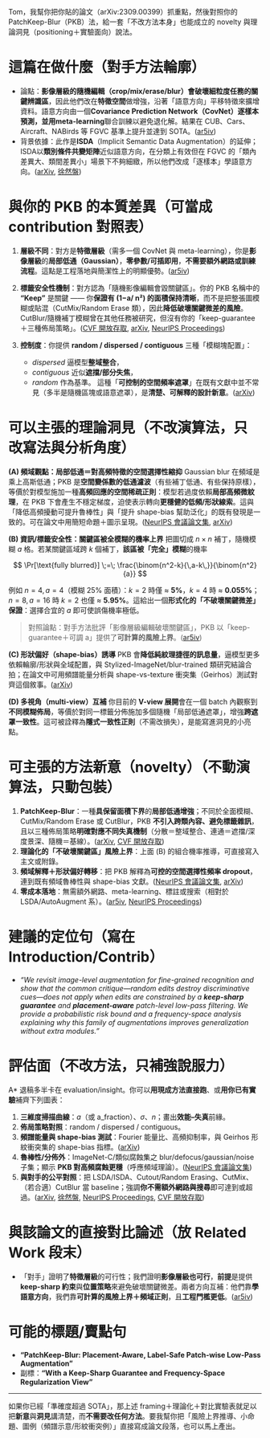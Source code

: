 Tom，我幫你把你貼的論文（arXiv:2309.00399）抓重點，然後對照你的 PatchKeep-Blur（PKB）法，給一套「不改方法本身」也能成立的 novelty 與理論洞見（positioning＋實驗面向）說法。

# 這篇在做什麼（對手方法輪廓）

* 論點：**影像層級的隨機編輯（crop/mix/erase/blur）會破壞細粒度任務的關鍵辨識區**，因此他們改在**特徵空間**做增強，沿著「語意方向」平移特徵來擴增資料。語意方向由一個**Covariance Prediction Network（CovNet）**逐樣本預測，並用**meta-learning**聯合訓練以避免退化解。結果在 CUB、Cars、Aircraft、NABirds 等 FGVC 基準上提升並達到 SOTA。([ar5iv][1])
* 背景依據：此作是**ISDA**（Implicit Semantic Data Augmentation）的延伸；ISDA以**類別條件共變矩陣**近似語意方向，在分類上有效但在 FGVC 的「類內差異大、類間差異小」場景下不夠細緻，所以他們改成「逐樣本」學語意方向。([arXiv][2], [徐然盤][3])

# 與你的 PKB 的**本質差異**（可當成 contribution 對照表）

1. **層級不同**：對方是**特徵層級**（需多一個 CovNet 與 meta-learning），你是**影像層級**的**局部低通（Gaussian）**，**零參數/可插即用**，**不需要額外網路或訓練流程**。這點是工程落地與簡潔性上的明顯優勢。([ar5iv][1])
2. **標籤安全性機制**：對方認為「隨機影像編輯會毀關鍵區」。你的 PKB 名稱中的 **“Keep”** 是關鍵 —— 你**保證有 (1−a/ n²) 的面積保持清晰**，而不是把整張圖模糊或貼混（CutMix/Random Erase 類），因此**降低破壞關鍵微差的風險**。CutBlur/隨機補丁模糊曾在其他任務被研究，但沒有你的「keep-guarantee＋三種佈局策略」。([CVF 開放存取][4], [arXiv][5], [NeurIPS Proceedings][6])
3. **控制度**：你提供 **random / dispersed / contiguous** 三種「模糊塊配置」：

   * *dispersed* 逼模型**整域整合**，
   * *contiguous* 近似**遮擋/部分失焦**，
   * *random* 作為基準。
     這種「**可控制的空間頻率遮罩**」在既有文獻中並不常見（多半是隨機區塊或語意遮罩），是**清楚、可解釋的設計新意**。([arXiv][7])

# 可以主張的**理論洞見**（不改演算法，只改寫法與分析角度）

**(A) 頻域觀點：局部低通＝對高頻特徵的空間選擇性縮抑**
Gaussian blur 在頻域是乘上高斯低通；PKB 是**空間變係數的低通濾波**（有些補丁低通、有些保持原樣），等價於對模型施加一種**高頻回應的空間稀疏正則**：模型若過度依賴**局部高頻微紋理**，在 PKB 下會產生不穩定梯度，迫使表示轉向**更穩健的低頻/形狀線索**。這與「降低高頻擾動可提升魯棒性」與「提升 shape-bias 幫助泛化」的既有發現是一致的。可在論文中用簡短命題＋圖示呈現。([NeurIPS 會議論文集][8], [arXiv][9])

**(B) 資訊/標籤安全性：關鍵區被全模糊的機率上界**
把圖切成 $n\times n$ 補丁，隨機模糊 $a$ 格。若某關鍵區域跨 $k$ 個補丁，**該區被「完全」模糊**的機率

$$
\Pr[\text{fully blurred}] \;=\; \frac{\binom{n^2-k}{\,a-k\,}}{\binom{n^2}{a}}
$$

例如 $n{=}4, a{=}4$（模糊 25% 面積）：$k{=}2$ 時僅 ≈ **5%**，$k{=}4$ 時 ≈ **0.055%**；$n{=}8, a{=}16$ 時 $k{=}2$ 也僅 ≈ **5.95%**。這給出一個**形式化的「不破壞關鍵微差」保證**：選擇合宜的 $a$ 即可使誤傷機率極低。

> 對照論點：對手方法批評「影像層級編輯破壞關鍵區」，PKB 以「keep-guarantee＋可調 a」提供了**可計算的風險上界**。([ar5iv][1])

**(C) 形狀偏好（shape-bias）誘導**
PKB 會**降低純紋理捷徑的訊息量**，逼模型更多依賴輪廓/形狀與全域配置，與 Stylized-ImageNet/blur-trained 類研究結論合拍；在論文中可用頻譜能量分析與 shape-vs-texture 衝突集（Geirhos）測試對齊這個敘事。([arXiv][9])

**(D) 多視角（multi-view）互補**
你目前的 **V-view 展開**會在一個 batch 內觀察到**不同模糊佈局**，等價於對同一標籤分佈施加多個隨機「局部低通遮罩」，增強**跨遮罩一致性**。這可被詮釋為**隱式一致性正則**（不需改損失），是能寫進洞見的小亮點。

# 可主張的**方法新意（novelty）**（不動演算法，只動包裝）

1. **PatchKeep-Blur**：一種**具保留面積下界**的**局部低通增強**；不同於全面模糊、CutMix/Random Erase 或 CutBlur，PKB **不引入跨類內容、避免標籤雜訊**，且以三種佈局策略**明確對應不同失真機制**（分散＝整域整合、連通＝遮擋/深度景深、隨機＝基線）。([arXiv][5], [CVF 開放存取][4])
2. **理論化的「不破壞關鍵區」風險上界**：上面 (B) 的組合機率推導，可直接寫入主文或附錄。
3. **頻域解釋＋形狀偏好轉移**：把 PKB 解釋為**可控的空間選擇性頻率 dropout**，連到既有頻域魯棒性與 shape-bias 文獻。([NeurIPS 會議論文集][8], [arXiv][9])
4. **零成本落地**：無需額外網路、meta-learning、標註或搜索（相對於 LSDA/AutoAugment 系）。([ar5iv][1], [NeurIPS Proceedings][6])

# 建議的**定位句**（寫在 Introduction/Contrib）

* *“We revisit image-level augmentation for fine-grained recognition and show that the common critique—random edits destroy discriminative cues—does not apply when edits are constrained by a **keep-sharp guarantee** and **placement-aware** patch-level low-pass filtering. We provide a probabilistic risk bound and a frequency-space analysis explaining why this family of augmentations improves generalization without extra modules.”*

# 評估面（不改方法，只補強說服力）

A\* 退稿多半卡在 evaluation/insight。你可以**用現成方法直接跑**、或**用你已有實驗**補齊下列圖表：

1. **三維度掃描曲線**：$a$（或 a\_fraction）、$\sigma$、$n$；畫出**效能–失真**前緣。
2. **佈局策略對照**：random / dispersed / contiguous。
3. **頻譜能量與 shape-bias 測試**：Fourier 能量比、高頻抑制率，與 Geirhos 形紋衝突集的 shape-bias 指標。([arXiv][9])
4. **魯棒性/分佈外**：ImageNet-C/類似腐蝕集之 blur/defocus/gaussian/noise 子集；顯示 **PKB 對高頻腐蝕更穩**（呼應頻域理論）。([NeurIPS 會議論文集][8])
5. **與對手的公平對照**：把 LSDA/ISDA、Cutout/Random Erasing、CutMix、（若合適）CutBlur 當 baseline；強調**你不需額外網路與搜尋**即可達到或超過。([arXiv][2], [徐然盤][3], [NeurIPS Proceedings][6], [CVF 開放存取][4])

# 與該論文的**直接對比論述**（放 Related Work 段末）

* 「對手」證明了**特徵層級**的可行性；我們證明**影像層級也可行**，**前提**是提供**keep-sharp 約束**與**位置策略**來避免破壞關鍵微差。兩者方向互補：他們靠**學語意方向**，我們靠**可計算的風險上界＋頻域正則**，且**工程門檻更低**。([ar5iv][1])

# 可能的標題/賣點句

* **“PatchKeep-Blur: Placement-Aware, Label-Safe Patch-wise Low-Pass Augmentation”**
* 副標：**“With a Keep-Sharp Guarantee and Frequency-Space Regularization View”**

---

如果你已經「準確度超過 SOTA」，那上述 framing＋理論化＋對比實驗表就足以把**新意**與**洞見**講清楚，而**不需要改任何方法**。要我幫你把「風險上界推導、小命題、圖例（頻譜示意/形紋衝突例）」直接寫成論文段落，也可以馬上產出。

[1]: https://ar5iv.org/pdf/2309.00399 "[2309.00399] Fine-grained Recognition with Learnable Semantic Data Augmentation"
[2]: https://arxiv.org/abs/1909.12220?utm_source=chatgpt.com "Implicit Semantic Data Augmentation for Deep Networks"
[3]: https://xuranpan.plus/publication/isda-neurips/ISDA-Neurips.pdf?utm_source=chatgpt.com "Implicit Semantic Data Augmentation for Deep Networks"
[4]: https://openaccess.thecvf.com/content_CVPR_2020/papers/Yoo_Rethinking_Data_Augmentation_for_Image_Super-resolution_A_Comprehensive_Analysis_and_CVPR_2020_paper.pdf?utm_source=chatgpt.com "Rethinking Data Augmentation for Image Super-resolution"
[5]: https://arxiv.org/abs/1708.04896?utm_source=chatgpt.com "Random Erasing Data Augmentation"
[6]: https://proceedings.neurips.cc/paper/2020/file/d85b63ef0ccb114d0a3bb7b7d808028f-Paper.pdf?utm_source=chatgpt.com "RandAugment: Practical Automated Data Augmentation ..."
[7]: https://arxiv.org/html/2404.07564v1 "ObjBlur: A Curriculum Learning Approach With Progressive Object-Level Blurring for Improved Layout-to-Image Generation"
[8]: https://papers.neurips.cc/paper/9483-a-fourier-perspective-on-model-robustness-in-computer-vision.pdf?utm_source=chatgpt.com "A Fourier Perspective on Model Robustness in Computer ..."
[9]: https://arxiv.org/abs/1811.12231?utm_source=chatgpt.com "ImageNet-trained CNNs are biased towards texture; increasing shape bias improves accuracy and robustness"
